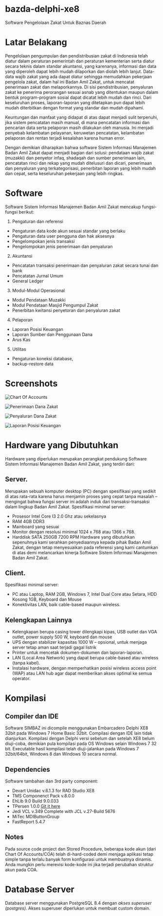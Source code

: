 # bazda-delphi-xe8
Software Pengelolaan Zakat Untuk Baznas Daerah

# Latar Belakang
Pengelolaan pengumpulan dan pendistribusian zakat di Indonesia telah diatur dalam peraturan pemerintah dan peraturan kementerian serta diatur secara teknis dalam standar akuntansi, yang karenanya, informasi dan data yang diperoleh dapat lebih mudah dilaporkan dan diolah lebih lanjut. Data-data wajib zakat yang ada dapat diatur sehingga memudahkan pekerjaan pengelola zakat, dalam hal ini Badan Amil Zakat, untuk mencatat penerimaan zakat dan melaporkannya. Di sisi pendistribusian, penyaluran zakat ke penerima perorangan sesuai asnab yang ditentukan maupun dalam bentuk program-program sosial dapat dicatat lebih mudah dan rinci. Dari keseluruhan proses, laporan-laporan yang ditetapkan pun dapat lebih mudah diterbitkan dengan format yang standar dan mudah dipahami.

Keuntungan dan manfaat yang didapat di atas dapat menjadi sulit terpenuhi, jika sistem pencatatan masih manual, di mana pencatatan informasi dan pencarian data serta pelaporan masih dilakukan oleh manusia. Ini menjadi penyebab kelambatan pelayanan, keruwetan pencatatan, kelambatan pelaporan dan rentan terjadi kesalahan karena human error.

Dengan demikian diharapkan bahwa software Sistem Informasi Manajemen Badan Amil Zakat dapat menjadi bagian dari solusi: pendataan wajib zakat (muzakki) dan penyetor infaq, shadaqah dan sumber penerimaan lain, pencatatan rinci dan rekap yang mudah ditelusuri dan dicari, penerimaan dan penyaluran yang terkategorisasi, penerbitan laporan yang lebih mudah dan cepat, serta keseluruhan pekerjaan yang lebih ringkas. 

# Software
Software Sistem Informasi Manajemen Badan Amil Zakat mencakup fungsi-fungsi berikut:
1.	Pengaturan dan referensi
*	Pengaturan data kode akun sesuai standar yang berlaku
*	Pengaturan data user pengguna dan hak aksesnya
*	Pengelompokan jenis transaksi
*	Pengelompokan jenis penerimaan dan penyaluran
2.	Akuntansi
*	Pencatatan transaksi penerimaan dan penyaluran zakat secara tunai dan bank
*	Pencatatan Jurnal Umum
*	General Ledger
3.	Modul-Modul Operasional
*	Modul Pendataan Muzakki
*	Modul Pendataan Masjid Pengumpul Zakat
*	Penerbitan kwitansi penyetoran dan penyaluran zakat
4.	Pelaporan
*	Laporan Posisi Keuangan
*	Laporan Sumber dan Penggunaan Dana
*	Arus Kas
5.	Utilitas
*	Pengaturan koneksi database, 
*	backup-restore data

# Screenshots

![Chart Of Accounts](Screenshots/01.png)

![Penerimaan Dana Zakat](Screenshots/02.png)

![Penyaluran Dana Zakat](Screenshots/03.png)

![Laporan Posisi Keuangan](Screenshots/04.png)


# Hardware yang Dibutuhkan

Hardware yang diperlukan merupakan perangkat pendukung Software Sistem Informasi Manajemen Badan Amil Zakat, yang terdiri dari:
## Server. 
Merupakan sebuah komputer desktop (PC) dengan spesifikasi yang sedikit di atas rata-rata karena harus menjamin proses yang cepat tanpa masalah – mengingat bahwa fungsi server ini adalah induk dari transaksi-transaksi dalam lingkup Badan Amil Zakat.
Spesifikasi minimal server:
*	Prosesor Intel Core I3 2.0 Ghz atau sekelasnya
*	RAM 4GB DDR3
*	Mainboard yang sesuai
*	Monitor  dengan resolusi minimal 1024 x 768 atau 1366 x 768.
*	Harddisk SATA 250GB 7200 RPM
Hardware yang dibutuhkan sepenuhnya kami serahkan penyediaannya kepada pihak Badan Amil Zakat, dengan tetap menyesuaikan pada referensi yang kami cantumkan di atas demi melancarkan kinerja Software Sistem Informasi Manajemen Badan Amil Zakat.
## Client. 
Spesifikasi minimal server:
*	PC atau Laptop, RAM 2GB, Windows 7, Intel Dual Core atau Setara, HDD Kosong 1GB, Keyboard dan Mouse
*	Konektivitas LAN, baik cable-based maupun wireless.
## Kelengkapan Lainnya
*	Kelengkapan berupa casing tower dilengkapi kipas, USB outlet dan VGA outlet, power supply 500 W, keyboard dan mouse
*	UPS dengan stabilizer  kapasitas 1000 W – opsional, untuk menjaga server tetap aman saat terjadi gagal listrik
*	Printer untuk mencetak dokumen-dokumen  dan laporan-laporan.
*	LAN (Local Area Network) yang dapat berupa cable-based atau wireless (tanpa kabel). 
*	Instalasi hardware, dengan memperhatikan posisi wireless access point (WAP) atau LAN hub agar dapat memberikan akses optimal ke semua operator.

# Kompilasi

## Compiler dan IDE

Software SIMBAZ ini dicompile menggunakan Embarcadero Delphi XE8 32bit pada Windows 7 Home Basic 32bit. Compilasi dengan IDE lain tidak dianjurkan. Kompilasi dengan Delphi versi sebelum dan setelah XE8 belum diuji-coba, demikian pula kompilasi pada OS Windows selain Windows 7 32 bit. Executable hasil kompilasi telah diuji-jalankan pada Windows 7 32bit/64bit, Windows 8 dan Windows 10 secara normal.

## Dependencies

Software tambahan dan 3rd party component:
- Devart Unidac v.6.1.3 for RAD Studio XE8
- TMS Componenct Pack v.8.0.0
- EhLib 9.0 Build 9.0.033
- TPersen 1.0.0 [Git it here](https://github.com/AndanTeknomedia/TPersen)
- Jedi VCL v.349 Complete with JCL v.27-Build 5676
- MiTec MDIButtonGroup
- FastReport 5.4.7

## Notes

Pada source code project dan Stored Procedure, beberapa kode akun (dari Chart Of Accounts/COA) telah di-hard-coded demi menjaga aplikasi tetap simple tanpa terlalu banyak form konfigurasi untuk membuatnya dinamis. Anda mungkin perlu merevisi kode-kode ini jika terjadi perubahan struktur akun pada COA.

# Database Server

Database server menggunakan PostgreSQL 8.4 dengan *akses superuser (postgres)*. 
Akses superuser diperlukan untuk membuat custom domain.